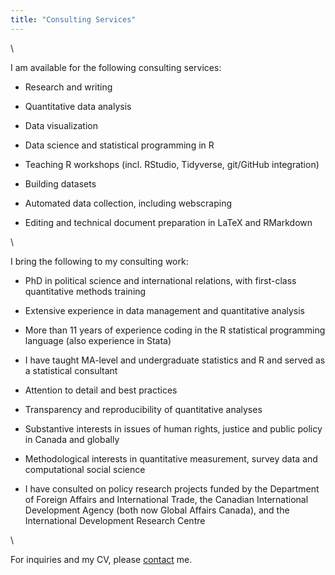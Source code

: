 ```yaml
---
title: "Consulting Services"
---
```


\  

I am available for the following consulting services:

* Research and writing

* Quantitative data analysis 

* Data visualization 

* Data science and statistical programming in R

* Teaching R workshops (incl. RStudio, Tidyverse, git/GitHub integration)

* Building datasets

* Automated data collection, including webscraping

* Editing and technical document preparation in LaTeX and RMarkdown

\  

I bring the following to my consulting work:

* PhD in political science and international relations, with first-class quantitative methods training

* Extensive experience in data management and quantitative analysis

* More than 11 years of experience coding in the R statistical programming language (also experience in Stata)

* I have taught MA-level and undergraduate statistics and R and served as a statistical consultant 

* Attention to detail and best practices

* Transparency and reproducibility of quantitative analyses 

* Substantive interests in issues of human rights, justice and public policy in Canada and globally

* Methodological interests in quantitative measurement, survey data and computational social science

* I have consulted on policy research projects funded by the Department of Foreign Affairs and International Trade, the Canadian International Development Agency (both now Global Affairs Canada), and the International Development Research Centre

\  

For inquiries and my CV, please [contact](contact.html) me.
